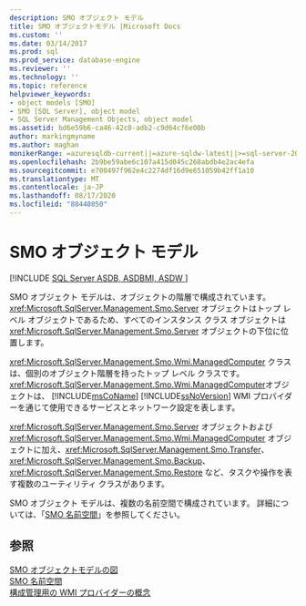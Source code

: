 ```yaml
---
description: SMO オブジェクト モデル
title: SMO オブジェクトモデル |Microsoft Docs
ms.custom: ''
ms.date: 03/14/2017
ms.prod: sql
ms.prod_service: database-engine
ms.reviewer: ''
ms.technology: ''
ms.topic: reference
helpviewer_keywords:
- object models [SMO]
- SMO [SQL Server], object model
- SQL Server Management Objects, object model
ms.assetid: bd6e59b6-ca46-42c0-adb2-c9d64cf6e00b
author: markingmyname
ms.author: maghan
monikerRange: =azuresqldb-current||=azure-sqldw-latest||>=sql-server-2016||=sqlallproducts-allversions||>=sql-server-linux-2017||=azuresqldb-mi-current
ms.openlocfilehash: 2b9be59abe6c107a415d045c268abdb4e2ac4efa
ms.sourcegitcommit: e700497f962e4c2274df16d9e651059b42ff1a10
ms.translationtype: MT
ms.contentlocale: ja-JP
ms.lasthandoff: 08/17/2020
ms.locfileid: "88448050"
---
```

# <a name="smo-object-model"></a>SMO オブジェクト モデル
[!INCLUDE [SQL Server ASDB, ASDBMI, ASDW ](../../includes/applies-to-version/sql-asdb-asdbmi-asa.md)]

  SMO オブジェクト モデルは、オブジェクトの階層で構成されています。 <xref:Microsoft.SqlServer.Management.Smo.Server> オブジェクトはトップ レベル オブジェクトであるため、すべてのインスタンス クラス オブジェクトは <xref:Microsoft.SqlServer.Management.Smo.Server> オブジェクトの下位に位置します。  
  
 <xref:Microsoft.SqlServer.Management.Smo.Wmi.ManagedComputer> クラスは、個別のオブジェクト階層を持ったトップ レベル クラスです。 <xref:Microsoft.SqlServer.Management.Smo.Wmi.ManagedComputer>オブジェクトは、 [!INCLUDE[msCoName](../../includes/msconame-md.md)] [!INCLUDE[ssNoVersion](../../includes/ssnoversion-md.md)] WMI プロバイダーを通じて使用できるサービスとネットワーク設定を表します。  
  
 <xref:Microsoft.SqlServer.Management.Smo.Server> オブジェクトおよび <xref:Microsoft.SqlServer.Management.Smo.Wmi.ManagedComputer> オブジェクトに加え、<xref:Microsoft.SqlServer.Management.Smo.Transfer>、<xref:Microsoft.SqlServer.Management.Smo.Backup>、<xref:Microsoft.SqlServer.Management.Smo.Restore> など、タスクや操作を表す複数のユーティリティ クラスがあります。  
  
 SMO オブジェクト モデルは、複数の名前空間で構成されています。 詳細については、「[SMO 名前空間](../../relational-databases/server-management-objects-smo/smo-object-model-namespaces.md)」を参照してください。  
  
## <a name="see-also"></a>参照  
 [SMO オブジェクトモデルの図](../../relational-databases/server-management-objects-smo/smo-object-model-diagram.md)   
 [SMO 名前空間](../../relational-databases/server-management-objects-smo/smo-object-model-namespaces.md)   
 [構成管理用の WMI プロバイダーの概念](../../relational-databases/wmi-provider-configuration/wmi-provider-for-configuration-management.md)  
  
  
